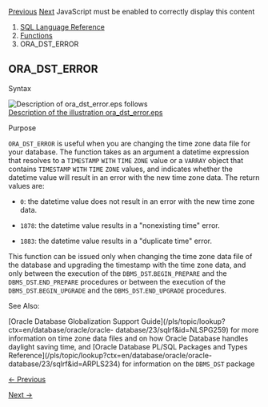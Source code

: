 [Previous](ORA_DST_CONVERT.md) [Next](ORA_HASH.md) JavaScript must be
enabled to correctly display this content

  1. [SQL Language Reference ](index.md)
  2. [Functions](Functions.md)
  3. ORA_DST_ERROR 

## ORA_DST_ERROR

Syntax

![Description of ora_dst_error.eps
follows](https://docs.oracle.com/en/database/oracle/oracle-database/23/sqlrf/img/ora_dst_error.gif)  
[Description of the illustration
ora_dst_error.eps](img_text/ora_dst_error.md)

Purpose

`ORA_DST_ERROR` is useful when you are changing the time zone data file for
your database. The function takes as an argument a datetime expression that
resolves to a `TIMESTAMP` `WITH` `TIME` `ZONE` value or a `VARRAY` object that
contains `TIMESTAMP` `WITH` `TIME` `ZONE` values, and indicates whether the
datetime value will result in an error with the new time zone data. The return
values are:

  * `0`: the datetime value does not result in an error with the new time zone data. 

  * `1878`: the datetime value results in a "nonexisting time" error. 

  * `1883`: the datetime value results in a "duplicate time" error. 

This function can be issued only when changing the time zone data file of the
database and upgrading the timestamp with the time zone data, and only between
the execution of the `DBMS_DST`.`BEGIN_PREPARE` and the
`DBMS_DST`.`END_PREPARE` procedures or between the execution of the
`DBMS_DST`.`BEGIN_UPGRADE` and the `DBMS_DST`.`END_UPGRADE` procedures.

See Also:

[Oracle Database Globalization Support
Guide](/pls/topic/lookup?ctx=en/database/oracle/oracle-
database/23/sqlrf&id=NLSPG259) for more information on time zone data files
and on how Oracle Database handles daylight saving time, and [Oracle Database
PL/SQL Packages and Types
Reference](/pls/topic/lookup?ctx=en/database/oracle/oracle-
database/23/sqlrf&id=ARPLS234) for information on the `DBMS_DST` package


[← Previous](ORA_DST_CONVERT.md)

[Next →](ORA_HASH.md)
